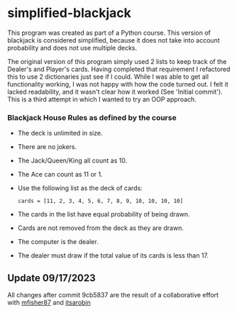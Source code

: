 # simplified-blackjack

This program was created as part of a Python course. This version
of blackjack is considered simplified, because it does not take 
into account probability and does not use multiple decks. 

The original version of this program simply used 2 lists to keep 
track of the Dealer's and Player's cards. Having completed that 
requirement I refactored this to use 2 dictionaries just see if I 
could. While I was able to get all functionality working, I was 
not happy with how the code turned out. I felt it lacked readability, 
and it wasn't clear how it worked (See 'Initial commit'). This is a third attempt in which I 
wanted to try an OOP approach.

### Blackjack House Rules as defined by the course

- The deck is unlimited in size. 
- There are no jokers. 
- The Jack/Queen/King all count as 10.
- The Ace can count as 11 or 1.
- Use the following list as the deck of cards:

    `cards = [11, 2, 3, 4, 5, 6, 7, 8, 9, 10, 10, 10, 10]`

- The cards in the list have equal probability of being drawn.
- Cards are not removed from the deck as they are drawn.
- The computer is the dealer. 
- The dealer must draw if the total value of its cards is less 
than 17.

## Update 09/17/2023

All changes after commit 9cb5837 are the result of a collaborative
effort with [mfisher87](https://github.com/mfisher87/) and 
[itsarobin](https://github.com/itsarobin/)